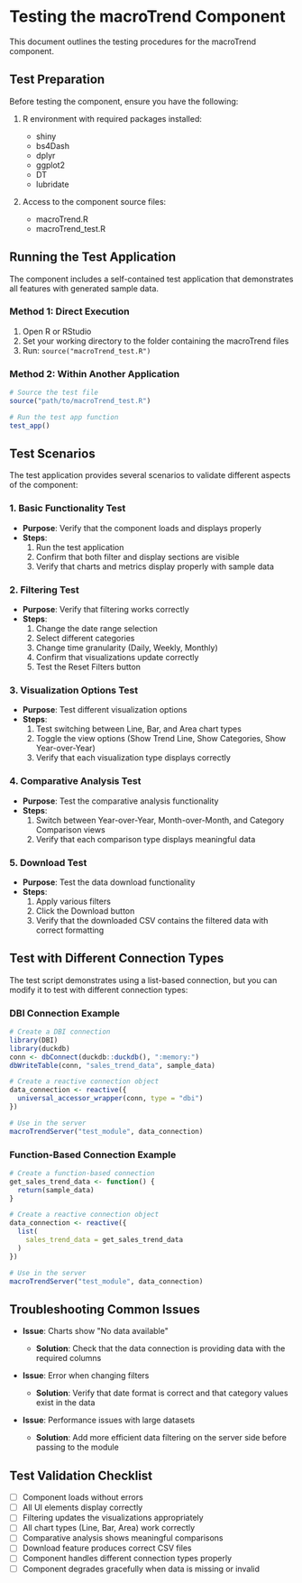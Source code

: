 # Testing the macroTrend Component

This document outlines the testing procedures for the macroTrend component.

## Test Preparation

Before testing the component, ensure you have the following:

1. R environment with required packages installed:
   - shiny
   - bs4Dash
   - dplyr
   - ggplot2
   - DT
   - lubridate

2. Access to the component source files:
   - macroTrend.R
   - macroTrend_test.R

## Running the Test Application

The component includes a self-contained test application that demonstrates all features with generated sample data.

### Method 1: Direct Execution

1. Open R or RStudio
2. Set your working directory to the folder containing the macroTrend files
3. Run: `source("macroTrend_test.R")`

### Method 2: Within Another Application

```r
# Source the test file
source("path/to/macroTrend_test.R")

# Run the test app function
test_app()
```

## Test Scenarios

The test application provides several scenarios to validate different aspects of the component:

### 1. Basic Functionality Test

- **Purpose**: Verify that the component loads and displays properly
- **Steps**:
  1. Run the test application
  2. Confirm that both filter and display sections are visible
  3. Verify that charts and metrics display properly with sample data

### 2. Filtering Test

- **Purpose**: Verify that filtering works correctly
- **Steps**:
  1. Change the date range selection
  2. Select different categories
  3. Change time granularity (Daily, Weekly, Monthly)
  4. Confirm that visualizations update correctly
  5. Test the Reset Filters button

### 3. Visualization Options Test

- **Purpose**: Test different visualization options
- **Steps**:
  1. Test switching between Line, Bar, and Area chart types
  2. Toggle the view options (Show Trend Line, Show Categories, Show Year-over-Year)
  3. Verify that each visualization type displays correctly

### 4. Comparative Analysis Test

- **Purpose**: Test the comparative analysis functionality
- **Steps**:
  1. Switch between Year-over-Year, Month-over-Month, and Category Comparison views
  2. Verify that each comparison type displays meaningful data

### 5. Download Test

- **Purpose**: Test the data download functionality
- **Steps**:
  1. Apply various filters
  2. Click the Download button
  3. Verify that the downloaded CSV contains the filtered data with correct formatting

## Test with Different Connection Types

The test script demonstrates using a list-based connection, but you can modify it to test with different connection types:

### DBI Connection Example

```r
# Create a DBI connection
library(DBI)
library(duckdb)
conn <- dbConnect(duckdb::duckdb(), ":memory:")
dbWriteTable(conn, "sales_trend_data", sample_data)

# Create a reactive connection object
data_connection <- reactive({
  universal_accessor_wrapper(conn, type = "dbi")
})

# Use in the server
macroTrendServer("test_module", data_connection)
```

### Function-Based Connection Example

```r
# Create a function-based connection
get_sales_trend_data <- function() {
  return(sample_data)
}

# Create a reactive connection object
data_connection <- reactive({
  list(
    sales_trend_data = get_sales_trend_data
  )
})

# Use in the server
macroTrendServer("test_module", data_connection)
```

## Troubleshooting Common Issues

- **Issue**: Charts show "No data available"
  - **Solution**: Check that the data connection is providing data with the required columns

- **Issue**: Error when changing filters
  - **Solution**: Verify that date format is correct and that category values exist in the data

- **Issue**: Performance issues with large datasets
  - **Solution**: Add more efficient data filtering on the server side before passing to the module

## Test Validation Checklist

- [ ] Component loads without errors
- [ ] All UI elements display correctly
- [ ] Filtering updates the visualizations appropriately
- [ ] All chart types (Line, Bar, Area) work correctly
- [ ] Comparative analysis shows meaningful comparisons
- [ ] Download feature produces correct CSV files
- [ ] Component handles different connection types properly
- [ ] Component degrades gracefully when data is missing or invalid